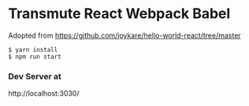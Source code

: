 # Transmute React Webpack Babel 

Adopted from https://github.com/joykare/hello-world-react/tree/master


```
$ yarn install
$ npm run start

```


### Dev Server at

http://localhost:3030/